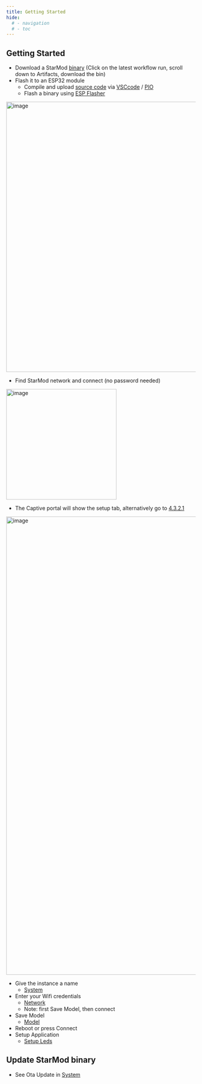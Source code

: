 ```yaml
---
title: Getting Started
hide:
  # - navigation
  # - toc
---
```


## Getting Started

* Download a StarMod [binary](https://github.com/ewowi/StarMod/actions) (Click on the latest workflow run, scroll down to Artifacts, download the bin)
* Flash it to an ESP32 module
    * Compile and upload [source code](https://github.com/ewowi/StarMod) via [VSCcode](https://code.visualstudio.com) / [PIO](https://platformio.org)
    * Flash a binary using [ESP Flasher](https://github.com/srg74/WLED-wemos-shield/tree/master/resources/Firmware/WLED_%20ESP_Flasher)
 
<img width="716" alt="image" src="https://github.com/ewowi/StarDocs/assets/138451817/c8ab160d-bba0-4d5b-aed4-c858fea3637f">

* Find StarMod network and connect (no password needed)

<img width="293" alt="image" src="https://github.com/ewowi/StarDocs/assets/138451817/e7b1e16a-8014-42dc-9e07-f4e0cbf04efd">

* The Captive portal will show the setup tab, alternatively go to [4.3.2.1](http://4.3.2.1)

<img width="1214" alt="image" src="https://github.com/ewowi/StarDocs/assets/138451817/61f5a2a5-3a58-47ec-92d8-7de48f0176e1">

* Give the instance a name
    * [System](/StarDocs/SysMod/SysModSystem)
* Enter your Wifi credentials
    * [Network](/StarDocs/SysMod/SysModNetwork)
    * Note: first Save Model, then connect 
* Save Model
    * [Model](/StarDocs/SysMod/SysModModel)
* Reboot or press Connect
* Setup Application
    * [Setup Leds](/StarDocs/LedMod/GettingStarted)

## Update StarMod binary

* See Ota Update in [System](/StarDocs/SysMod/SysModSystem)
